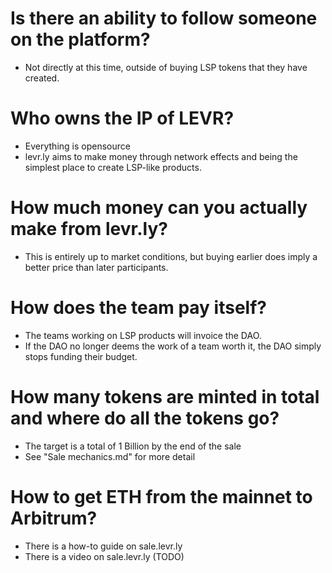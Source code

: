 
# Is there an ability to follow someone on the platform?
* Not directly at this time, outside of buying LSP tokens that they have created.

# Who owns the IP of LEVR?
* Everything is opensource
* levr.ly aims to make money through network effects and being the simplest place to create LSP-like products.

# How much money can you actually make from levr.ly?
* This is entirely up to market conditions, but buying earlier does imply a better price than later participants.

# How does the team pay itself?
* The teams working on LSP products will invoice the DAO.
* If the DAO no longer deems the work of a team worth it, the DAO simply stops funding their budget.

# How many tokens are minted in total and where do all the tokens go?
* The target is a total of 1 Billion by the end of the sale
* See "Sale mechanics.md" for more detail

# How to get ETH from the mainnet to Arbitrum?
* There is a how-to guide on sale.levr.ly 
* There is a video on sale.levr.ly (TODO)